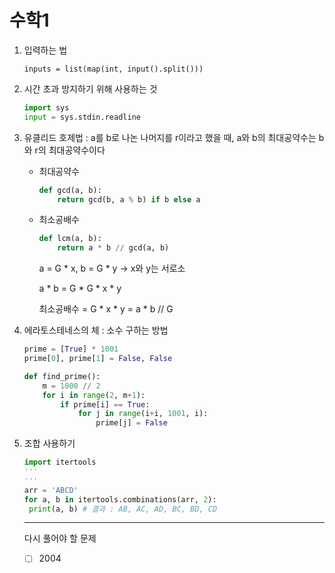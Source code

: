 # 수학1

1. 입력하는 법

   `inputs = list(map(int, input().split()))`

2. 시간 초과 방지하기 위해 사용하는 것

   ```python
   import sys
   input = sys.stdin.readline
   ```

3. 유클리드 호제법 : a를 b로 나논 나머지를 r이라고 했을 때, a와 b의 최대공약수는 b와 r의 최대공약수이다

   * 최대공약수

     ```python
     def gcd(a, b):
         return gcd(b, a % b) if b else a
     ```

   * 최소공배수

     ```python
     def lcm(a, b):
         return a * b // gcd(a, b)
     ```

     a = G * x, b = G * y -> x와 y는 서로소

     a * b = G * G * x * y

     최소공배수 = G * x * y = a * b // G

4. 에라토스테네스의 체 : 소수 구하는 방법

   ```python
   prime = [True] * 1001
   prime[0], prime[1] = False, False
   
   def find_prime():
       m = 1000 // 2
       for i in range(2, m+1):
           if prime[i] == True:
               for j in range(i+i, 1001, i):
                   prime[j] = False
   ```

5. 조합 사용하기

   ```python
   import itertools
   '''
   '''
   arr = 'ABCD'
   for a, b in itertools.combinations(arr, 2):
   	print(a, b) # 결과 : AB, AC, AD, BC, BD, CD
   ```

   ------
   
   다시 풀어야 할 문제
   
   - [ ] 2004

